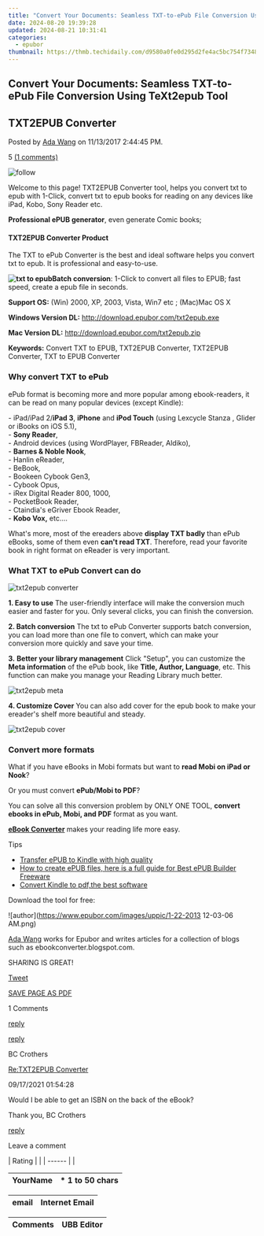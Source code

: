 ```yaml
---
title: "Convert Your Documents: Seamless TXT-to-ePub File Conversion Using TeXt2epub Tool"
date: 2024-08-20 19:39:28
updated: 2024-08-21 10:31:41
categories:
  - epubor
thumbnail: https://thmb.techidaily.com/d9580a0fe0d295d2fe4ac5bc754f7348af6d4884ba16ea4dee8b131acea9d9aa.jpg
---
```


## Convert Your Documents: Seamless TXT-to-ePub File Conversion Using TeXt2epub Tool

## TXT2EPUB Converter

Posted by [Ada Wang](https://plus.google.com/+AdaWang/posts) on 11/13/2017 2:44:45 PM.

5 [(1 comments)](http://www.epubor.com/#comment-area) 



![follow](http://www.epubor.com/images/follow.png)

Welcome to this page! TXT2EPUB Converter tool, helps you convert txt to epub with 1-Click, convert txt to epub books for reading on any devices like iPad, Kobo, Sony Reader etc. 

**Professional ePUB generator**, even generate Comic books;

#### TXT2EPUB Converter Product

  
 The TXT to ePub Converter is the best and ideal software helps you convert txt to epub. It is professional and easy-to-use.

**![txt to epub](http://www.epubor.com/images/uppic/txt2epub.jpg)Batch conversion**: 1-Click to convert all files to EPUB; fast speed, create a epub file in seconds.

**Support OS:** (Win) 2000, XP, 2003, Vista, Win7 etc ; (Mac)Mac OS X 

**Windows Version DL:** <http://download.epubor.com/txt2epub.exe>

**Mac Version DL:** <http://download.epubor.com/txt2epub.zip>

**Keywords:** Convert TXT to EPUB, TXT2EPUB Converter, TXT2EPUB Converter, TXT to EPUB Converter

### Why convert TXT to ePub

ePub format is becoming more and more popular among ebook-readers, it can be read on many popular devices (except Kindle):

\- iPad/iPad 2/**iPad 3**, **iPhone** and **iPod Touch** (using Lexcycle Stanza , Glider or iBooks on iOS 5.1),  
 \- **Sony Reader**,  
 \- Android devices (using WordPlayer, FBReader, Aldiko),  
 \- **Barnes & Noble Nook**,  
 \- Hanlin eReader,  
 \- BeBook,  
 \- Bookeen Cybook Gen3,  
 \- Cybook Opus,  
 \- iRex Digital Reader 800, 1000,  
 \- PocketBook Reader,  
 \- Ctaindia's eGriver Ebook Reader,  
 \- **Kobo Vox,** 
 etc....

What's more, most of the ereaders above **display TXT badly** than ePub eBooks, some of them even **can't read TXT**. Therefore, read your favorite book in right format on eReader is very important.

### What TXT to ePub Convert can do

![txt2epub converter](http://www.epubor.com/images/uppic/txt-to-epub.png)

**1\. Easy to use** 
The user-friendly interface will make the conversion much easier and faster for you. Only several clicks, you can finish the conversion.

**2\. Batch conversion** 
The txt to ePub Converter supports batch conversion, you can load more than one file to convert, which can make your conversion more quickly and save your time.

**3.** **Better your library management** 
Click "Setup", you can customize the **Meta information** of the ePub book, like **Title, Author, Language**, etc. This function can make you manage your Reading Library much better.

![txt2epub meta](http://www.epubor.com/images/uppic/txt-to-epub-meta.png)

**4\. Customize Cover** 
You can also add cover for the epub book to make your ereader's shelf more beautiful and steady.

![txt2epub cover](http://www.epubor.com/images/uppic/txt-to-epub-cover.png)

### Convert more formats

What if you have eBooks in Mobi formats but want to **read Mobi on iPad or Nook**?

Or you must convert **ePub/Mobi to PDF**?

You can solve all this conversion problem by ONLY ONE TOOL, **convert ebooks in ePub, Mobi, and PDF** format as you want.

[**eBook Converter**](https://tools.techidaily.com/epubor/ebook-converter/) makes your reading life more easy.

Tips

* [Transfer ePUB to Kindle with high quality](https://tools.techidaily.com/epubor/products/)
* [How to create ePUB files, here is a full guide for Best ePUB Builder Freeware](https://tools.techidaily.com/epubor/products/)
* [Convert Kindle to pdf,the best software](https://tools.techidaily.com/epubor/products/)

Download the tool for free:

[](https://tools.techidaily.com/epubor/ultimate/) [](https://tools.techidaily.com/epubor/ultimate/) 

![author](https://www.epubor.com/images/uppic/1-22-2013 12-03-06 AM.png)

[Ada Wang](https://plus.google.com/+AdaWang/posts) works for Epubor and writes articles for a collection of blogs such as ebookconverter.blogspot.com.

SHARING IS GREAT!

[Tweet](https://twitter.com/share) 

[SAVE PAGE AS PDF](https://tools.techidaily.com/epubor/products/) 



1 Comments

[reply](https://tools.techidaily.com/epubor/products/) 

[reply](https://tools.techidaily.com/epubor/products/) 

BC Crothers

[Re:TXT2EPUB Converter](https://tools.techidaily.com/epubor/products/)

09/17/2021 01:54:28

Would I be able to get an ISBN on the back of the eBook?

 Thank you, BC Crothers

[reply](https://tools.techidaily.com/epubor/products/) 

Leave a comment

| Rating |  |
| ------ |  |

| YourName | \*  1 to 50 chars |
| -------- | ----------------- |

| email | Internet Email |
| ----- | -------------- |

| Comments | UBB Editor |
| -------- | ---------- |

<ins class="adsbygoogle"
     style="display:block"
     data-ad-format="autorelaxed"
     data-ad-client="ca-pub-7571918770474297"
     data-ad-slot="1223367746"></ins>



<ins class="adsbygoogle"
     style="display:block"
     data-ad-client="ca-pub-7571918770474297"
     data-ad-slot="8358498916"
     data-ad-format="auto"
     data-full-width-responsive="true"></ins>
